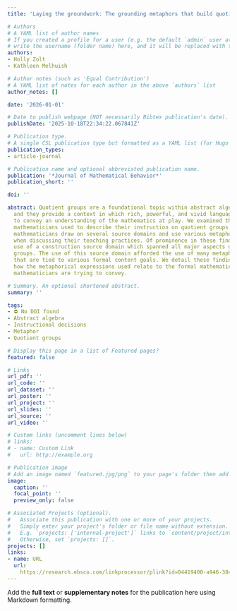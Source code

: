 ```yaml
---
title: 'Laying the groundwork: The grounding metaphors that build quotient groups'

# Authors
# A YAML list of author names
# If you created a profile for a user (e.g. the default `admin` user at `content/authors/admin/`), 
# write the username (folder name) here, and it will be replaced with their full name and linked to their profile.
authors:
- Holly Zolt
- Kathleen Melhuish

# Author notes (such as 'Equal Contribution')
# A YAML list of notes for each author in the above `authors` list
author_notes: []

date: '2026-01-01'

# Date to publish webpage (NOT necessarily Bibtex publication's date).
publishDate: '2025-10-18T22:34:22.067841Z'

# Publication type.
# A single CSL publication type but formatted as a YAML list (for Hugo requirements).
publication_types:
- article-journal

# Publication name and optional abbreviated publication name.
publication: '*Journal of Mathematical Behavior*'
publication_short: ''

doi: ''

abstract: Quotient groups are a foundational topic within abstract algebra courses,
  and they provide a context in which rich, powerful, and vivid language can be used
  to convey an understanding of the mathematics at play. We examined the language
  mathematicians used to describe their instruction on quotient groups and found that
  mathematicians draw on several source domains and use various metaphorical expressions
  when discussing their teaching practices. Of prominence in these findings was the
  use of a construction source domain which spanned all major aspects of quotient
  groups. The use of this source domain afforded the use of many metaphorical expressions
  that are tied to various formal content goals. We detail these findings and discuss
  how the metaphorical expressions used relate to the formal mathematics content that
  mathematicians are trying to convey.

# Summary. An optional shortened abstract.
summary: ''

tags:
- ⛔ No DOI found
- Abstract algebra
- Instructional decisions
- Metaphor
- Quotient groups

# Display this page in a list of Featured pages?
featured: false

# Links
url_pdf: ''
url_code: ''
url_dataset: ''
url_poster: ''
url_project: ''
url_slides: ''
url_source: ''
url_video: ''

# Custom links (uncomment lines below)
# links:
# - name: Custom Link
#   url: http://example.org

# Publication image
# Add an image named `featured.jpg/png` to your page's folder then add a caption below.
image:
  caption: ''
  focal_point: ''
  preview_only: false

# Associated Projects (optional).
#   Associate this publication with one or more of your projects.
#   Simply enter your project's folder or file name without extension.
#   E.g. `projects: ['internal-project']` links to `content/project/internal-project/index.md`.
#   Otherwise, set `projects: []`.
projects: []
links:
- name: URL
  url: 
    https://research.ebsco.com/linkprocessor/plink?id=04419400-a946-384f-a94b-c6dd1698b6cb
---
```


Add the **full text** or **supplementary notes** for the publication here using Markdown formatting.
